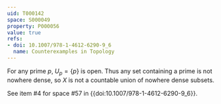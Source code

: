 ```yaml
---
uid: T000142
space: S000049
property: P000056
value: true
refs:
- doi: 10.1007/978-1-4612-6290-9_6
  name: Counterexamples in Topology
---
```


For any prime $p$, $U_p = \{p\}$ is open. Thus any set containing a prime is not nowhere dense, so $X$ is not a countable union of nowhere dense subsets.

See item #4 for space #57 in {{doi:10.1007/978-1-4612-6290-9_6}}.
